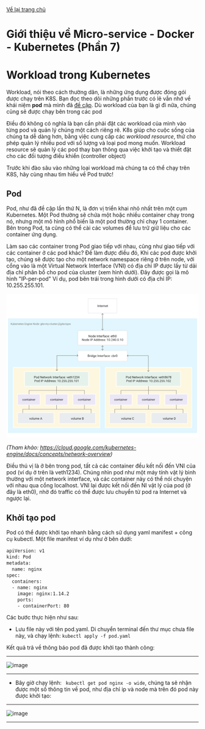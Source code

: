 [Về lại trang chủ](https://lehai2909.github.io)
# Giới thiệu về Micro-service - Docker - Kubernetes (Phần 7)

# Workload trong Kubernetes

Workload, nói theo cách thường dân, là những ứng dụng được đóng gói được chạy trên K8S. Bạn đọc theo dõi những phần trước có lẽ vẫn nhớ về khái niệm **pod** mà mình đã [đề cập](https://lehai2909.github.io/blogs/microservice-kubernetes-docker-p5.html#c%C3%A1c-th%C3%A0nh-ph%E1%BA%A7n-c%E1%BB%A7a-m%E1%BB%99t-node-trong-k8s-cluster). Dù workload của bạn là gì đi nữa, chúng cũng sẽ được chạy bên trong các pod

Điều đó không có nghĩa là bạn cần phải đặt các workload của mình vào từng pod và quản lý chúng một cách riêng rẽ. K8s giúp cho cuộc sống của chúng ta dễ dàng hơn, bằng việc cung cấp các *workload resource*, thứ cho phép quản lý nhiều pod với số lượng và loại pod mong muốn. Workload resource sẽ quản lý các pod thay bạn thông qua việc khởi tạo và thiết đặt cho các đối tượng điều khiển (controller object)

Trước khi đào sâu vào những loại workload mà chúng ta có thể chạy trên K8S, hãy cùng nhau tìm hiểu về Pod trước!

## Pod

Pod, như đã đề cập lần thứ N, là đơn vị triển khai nhỏ nhất trên một cụm Kubernetes. Một Pod thường sẽ chứa một hoặc nhiều container chạy trong nó, nhưng một mô hình phổ biến là một pod thường chỉ chạy 1 container. Bên trong Pod, ta cũng có thể cài các volumes để lưu trữ giữ liệu cho các container ứng dụng.

Làm sao các container trong Pod giao tiếp với nhau, cũng như giao tiếp với các container ở các pod khác? Đề làm được điều đó, Khi các pod được khởi tạo, chúng sẽ được tạo cho một network namespace riêng ở trên node, với cổng vào là một Virtual Network Interface (VNI) có địa chỉ IP được lấy từ dải địa chỉ phân bổ cho pod của cluster (xem hình dưới). Đây được gọi là mô hình "IP-per-pod" Ví dụ, pod bên trái trong hình dưới có địa chỉ IP: 10.255.255.101.

![microservice-diagram](../images/Kubernetes/networking-overview_single-node.png)

*(Tham khảo: https://cloud.google.com/kubernetes-engine/docs/concepts/network-overview)*

Điều thú vị là ở bên trong pod, tất cả các container đều kết nối đến VNI của pod (ví dụ ở trên là veth1234). Chúng nhìn pod như một máy tính vật lý bình thường với một network interface, và các container này có thể nói chuyện với nhau qua cổng localhost. VNI lại được kết nối đến NI vật lý của pod (ở đây là eth0), nhờ đó traffic có thể được lưu chuyển từ pod ra Internet và ngược lại.

## Khởi tạo pod

Pod có thể được khởi tạo nhanh bằng cách sử dụng yaml manifest + công cụ kubectl. Một file manifest ví dụ như ở bên dưới:

```
apiVersion: v1
kind: Pod
metadata:
  name: nginx
spec:
  containers:
  - name: nginx
    image: nginx:1.14.2
    ports:
    - containerPort: 80
```
Các bước thực hiện như sau:

+ Lưu file này với tên pod.yaml. Di chuyển terminal đến thư mục chưa file này, và chạy lệnh:
```kubectl apply -f pod.yaml```

Kết quả trả về thông báo pod đã được khởi tạo thành công:

---------------------------------
<img width="635" alt="image" src="https://user-images.githubusercontent.com/49013652/206958112-595ce11c-5ddf-4676-8938-3405f4c014ad.png">

---

+ Bây giờ chạy lệnh: ``` kubectl get pod nginx -o wide```, chúng ta sẽ nhận được một số thông tin về pod, như địa chỉ ip và node mà trên đó pod này được khởi tạo:

---------------------------------
<img width="1092" alt="image" src="https://user-images.githubusercontent.com/49013652/206959892-9e83d2d2-6c4d-4421-89b2-969d42c115cb.png">

---


